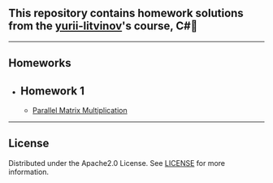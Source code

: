 ## This repository contains homework solutions from the [yurii-litvinov](https://github.com/yurii-litvinov)'s course, C#📗
____
## Homeworks
- ## Homework 1
  - [Parallel Matrix Multiplication](https://github.com/egor-shishkarev/SPBU-ThirdSemester/tree/Homework1/Homework1) 
____
## License
Distributed under the Apache2.0 License. See [LICENSE](https://github.com/egor-shishkarev/SPBU-ThirdSemester/blob/main/LICENSE) for more information.

